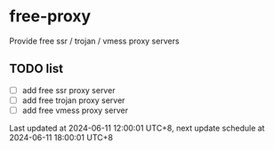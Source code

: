 
# free-proxy
Provide free ssr / trojan / vmess proxy servers


## TODO list
- [ ] add free ssr proxy server
- [ ] add free trojan proxy server
- [ ] add free vmess proxy server

Last updated at 2024-06-11 12:00:01 UTC+8, next update schedule at 2024-06-11 18:00:01 UTC+8


